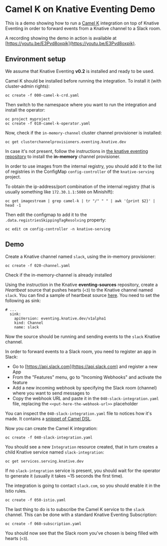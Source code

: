 # Camel K on Knative Eventing Demo

This is a demo showing how to run a [Camel K](https://github.com/apache/camel-k) integration on top of Knative Eventing in order to forward events from a Knative channel to a Slack room.

A recording showing the demo in action is available at [https://youtu.be/E3Pvd8oxpik](https://youtu.be/E3Pvd8oxpik).

## Environment setup

We assume that Knative Eventing **v0.2** is installed and ready to be used.

Camel K should be installed before running the integration. To install it (with cluster-admin rights):

```
oc create -f 000-camel-k-crd.yaml
```

Then switch to the namespace where you want to run the integration and install the operator:

```
oc project myproject
oc create -f 010-camel-k-operator.yaml
```

Now, check if the `in-memory-channel` cluster channel provisioner is installed:

```
oc get clusterchannelprovisioners.eventing.knative.dev
```

In case it's not present, follow the instructions in [the knative eventing repository](https://github.com/knative/eventing/tree/v0.2.0/config/provisioners/in-memory-channel) to
install the **in-memory** channel provisioner.

In order to use images from the internal registry, you should add it to the list of
registries in the ConfigMap `config-controller` of the `knative-serving` project.

To obtain the ip-address/port combination of the internal registry (that is usually something like `172.30.1.1:5000` on Minishift):

```
oc get imagestream | grep camel-k | tr "/" " " | awk '{print $2}' | head -1
```

Then edit the configmap to add it to the `.data.registriesSkippingTagResolving` property:

```
oc edit cm config-controller -n knative-serving
```

## Demo

Create a Knative channel named `slack`, using the in-memory provisioner:

```
oc create -f 020-channel.yaml
```

Check if the in-memory-channel is already installed

Using the instruction in the Knative **eventing-sources** repository, create a *Heartbeat* source that pushes hearts (`<3`) to the Knative channel named `slack`.
You can find a sample of heartbeat source [here](https://github.com/knative/eventing-sources/blob/v0.2.0/samples/sources_v1alpha1_containersources.yaml).
You need to set the following as sink:

```
# ...
  sink:
    apiVersion: eventing.knative.dev/v1alpha1
    kind: Channel
    name: slack
```

Now the source should be running and sending events to the `slack` Knative channel.

In order to forward events to a Slack room, you need to register an app in Slack:

- Go to [https://api.slack.com](https://api.slack.com) and register a new App
- From the "Features" menu, go to "Incoming Webhooks" and activate the feature
- Add a new incoming webhook by specifying the Slack room (channel) where you want to send messages to
- Copy the webhook URL and paste it in the `040-slack-integration.yaml` file, replacing the `<<put-here-the-webhook-url>>` placeholder

You can inspect the `040-slack-integration.yaml` file to notices how it's made. It contains a [snippet of Camel DSL](https://github.com/apache/camel/blob/master/docs/user-manual/en/java-dsl.adoc).

Now you can create the Camel K integration:

```
oc create -f 040-slack-integration.yaml
```

You should see a new `Integration` resource created, that in turn creates a child Knative service named `slack-integration`:

```
oc get services.serving.knative.dev
```

If no `slack-integration` service is present, you should wait for the operator to generate it (usually it takes ~15 seconds the first time).


The integration is going to contact `slack.com`, so you should enable it in the Istio rules.

```
oc create -f 050-istio.yaml
```

The last thing to do is to subscribe the Camel K service to the `slack` channel. This can be done with a standard Knative Eventing Subscription:

```
oc create -f 060-subscription.yaml
```

You should now see that the Slack room you've chosen is being filled with hearts (`<3`).
